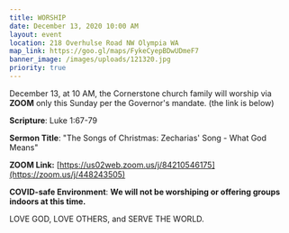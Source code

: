```yaml
---
title: WORSHIP
date: December 13, 2020 10:00 AM
layout: event
location: 218 Overhulse Road NW Olympia WA
map_link: https://goo.gl/maps/FykeCyepBDwUDmeF7
banner_image: /images/uploads/121320.jpg
priority: true
---
```

December 13, at 10 AM, the Cornerstone church family will worship via **ZOOM** only this Sunday per the Governor's mandate. (the link is below)

**Scripture**: Luke 1:67-79

**Sermon Title**: "The Songs of Christmas: Zecharias' Song - What God Means"

**ZOOM Link:** [https://us02web.zoom.us/j/84210546175](https://zoom.us/j/448243505)

**COVID-safe Environment**:   **We will not be worshiping or offering groups indoors at this time.**     

LOVE GOD, LOVE OTHERS, and SERVE THE WORLD.